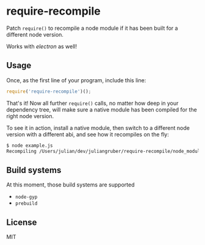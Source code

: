 
# require-recompile

  Patch `require()` to recompile a node module if it has been built for a different node version.

  Works with _electron_ as well!

## Usage

  Once, as the first line of your program, include this line:

```js
require('require-recompile')();
```

  That's it! Now all further `require()` calls, no matter how deep in your dependency tree,  will make sure a native module has been compiled for the right node version.

  To see it in action, install a native module, then switch to a different node version with a different abi, and see how it recompiles on the fly:

```bash
$ node example.js
Recompiling /Users/julian/dev/juliangruber/require-recompile/node_modules/bignum...Done!
```

## Build systems

At this moment, those build systems are supported

- `node-gyp`
- `prebuild`

## License

  MIT

